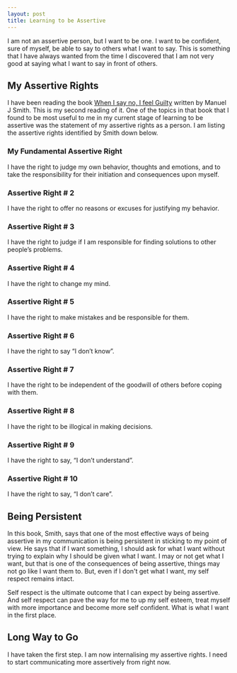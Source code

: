 ```yaml
---
layout: post
title: Learning to be Assertive
---
```


I am not an assertive person, but I want to be one. I want to be confident, sure of myself, be able to say to others what I want to say. This is something that I have always wanted from the time I discovered that I am not very good at saying what I want to say in front of others.

## My Assertive Rights

I have been reading the book <a target="_blank" href="#">When I say no, I feel Guilty</a> written by Manuel J Smith. This is my second reading of it. One of the topics in that book that I found to be most useful to me in my current stage of learning to be assertive was the statement of my assertive rights as a person. I am listing the assertive rights identified by Smith down below. 

### My Fundamental Assertive Right
I have the right to judge my own behavior, thoughts and emotions, and to take the responsibility for their initiation and consequences upon myself.
### Assertive Right # 2
I have the right to offer no reasons or excuses for justifying my behavior.
### Assertive Right # 3
I have the right to judge if I am responsible for finding solutions to other people’s problems.
### Assertive Right # 4
I have the right to change my mind.
### Assertive Right # 5
I have the right to make mistakes and be responsible for them.
### Assertive Right # 6
I have the right to say “I don’t know”.
### Assertive Right # 7
I have the right to be independent of the goodwill of others before coping with them.
### Assertive Right # 8
I have the right to be illogical in making decisions.
### Assertive Right # 9
I have the right to say, “I don’t understand”.
### Assertive Right # 10
I have the right to say, “I don’t care”.
 
## Being Persistent
In this book, Smith, says that one of the most effective ways of being assertive in my communication is being persistent in sticking to my point of view. He says that if I want something, I should ask for what I want without trying to explain why I should be given what I want. I may or not get what I want, but that is one of the consequences of being assertive, things may not go like I want them to. But, even if I don't get what I want, my self respect remains intact.

Self respect is the ultimate outcome that I can expect by being assertive. And self respect can pave the way for me to up my self esteem, treat myself with more importance and become more self confident. What is what I want in the first place. 

## Long Way to Go
I have taken the first step. I am now internalising my assertive rights. I need to start communicating more assertively from right now. 
